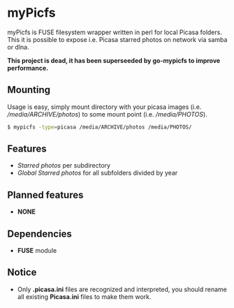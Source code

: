 # myPicfs

myPicfs is FUSE filesystem wrapper written in perl for local Picasa folders. This it is possible to expose i.e. Picasa starred photos on network via samba or dlna.

**This  project is dead, it has been superseeded by go-mypicfs to improve performance.**

## Mounting

Usage is easy, simply mount directory with your picasa images (i.e. */media/ARCHIVE/photos*) to some mount point (i.e. */media/PHOTOS*).

```bash
$ mypicfs -type=picasa /media/ARCHIVE/photos /media/PHOTOS/
```

## Features

- *Starred photos* per subdirectory 
- *Global Starred photos* for all subfolders divided by year

## Planned features

- **NONE**

## Dependencies

- **FUSE** module

## Notice

- Only **.picasa.ini** files are recognized and interpreted, you should rename all existing **Picasa.ini** files to make them work.
